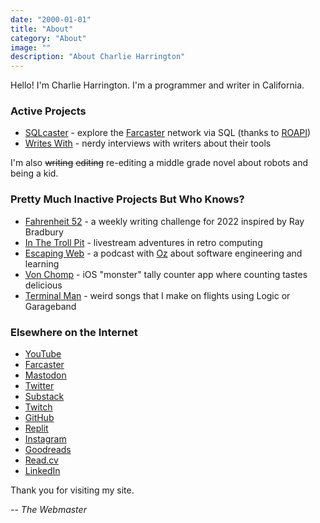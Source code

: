 ```yaml
---
date: "2000-01-01"
title: "About"
category: "About"
image: ""
description: "About Charlie Harrington"
---
```


Hello! I'm Charlie Harrington. I'm a programmer and writer in California.

### Active Projects

* [SQLcaster](https://sqlcaster.xyz) - explore the [Farcaster](https://farcaster.xyz) network via SQL (thanks to [ROAPI](https://roapi.github.io/docs))
* [Writes With](https://writeswith.com) - nerdy interviews with writers about their tools

I'm also ~~writing~~ ~~editing~~ re-editing a middle grade novel about robots and being a kid.

### Pretty Much Inactive Projects But Who Knows?

* [Fahrenheit 52](https://f52.charlieharrington.com) - a weekly writing challenge for 2022 inspired by Ray Bradbury
* [In The Troll Pit](https://ittp.charlieharrington.com) - livestream adventures in retro computing
* [Escaping Web](https://escapingweb.github.io) - a podcast with [Oz](https://twitter.com/oznova_) about software engineering and learning
* [Von Chomp](https://apps.apple.com/us/app/von-chomp/id1211087343?mt=8) - iOS "monster" tally counter app where counting tastes delicious
* [Terminal Man](/relay) - weird songs that I make on flights using Logic or Garageband

### Elsewhere on the Internet

* [YouTube](https://www.youtube.com/@whatrocks)
* [Farcaster](https://fcast.me/whatrocks)
* [Mastodon](https://mastodon.social/@whatrocks)
* [Twitter](https://twitter.com/whatrocks)
* [Substack](https://whatrocks.substack.com)
* [Twitch](https://twitch.tv/what_rocks)
* [GitHub](https://github.com/whatrocks)
* [Replit](https://replit.com/@whatrocks)
* [Instagram](https://instagram.com/whatrocks)
* [Goodreads](https://www.goodreads.com/whatrocks)
* [Read.cv](https://read.cv/whatrocks)
* [LinkedIn](https://www.linkedin.com/in/charlieharrington)

Thank you for visiting my site.

-- *The Webmaster*
